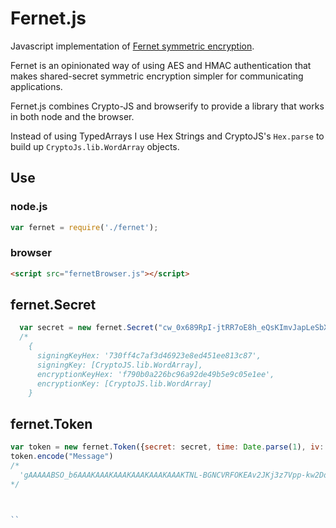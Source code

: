 # Fernet.js

Javascript implementation of <a href="https://github.com/kr/fernet-spec">Fernet symmetric encryption</a>.

Fernet is an opinionated way of using AES and HMAC authentication that makes
shared-secret symmetric encryption simpler for communicating applications.

Fernet.js combines Crypto-JS and browserify to provide a library that works
in both node and the browser.

Instead of using TypedArrays I use Hex Strings and CryptoJS's `Hex.parse`
to build up `CryptoJs.lib.WordArray` objects.

## Use

### node.js
```javascript
var fernet = require('./fernet');
```

### browser
```html
<script src="fernetBrowser.js"></script>
```


## fernet.Secret

```javascript
  var secret = new fernet.Secret("cw_0x689RpI-jtRR7oE8h_eQsKImvJapLeSbXpwF4e4=");
  /*
    {
      signingKeyHex: '730ff4c7af3d46923e8ed451ee813c87',
      signingKey: [CryptoJS.lib.WordArray],
      encryptionKeyHex: 'f790b0a226bc96a92de49b5e9c05e1ee',
      encryptionKey: [CryptoJS.lib.WordArray]
    }
```


## fernet.Token

```javascript
var token = new fernet.Token({secret: secret, time: Date.parse(1), iv: fernet.Hex.parse('00010203040506070809100a0b0c0d0e')})
token.encode("Message")
/*
  'gAAAAABSO_b6AAAKAAAKAAAKAAAKAAAKAAAKTNL-BGNCVRFOKEAv2JKj3z7Vpp-kw2Ddp6zrsZazimQ0dCUscYLYoZCv2kMw2mHw'
*/



``



